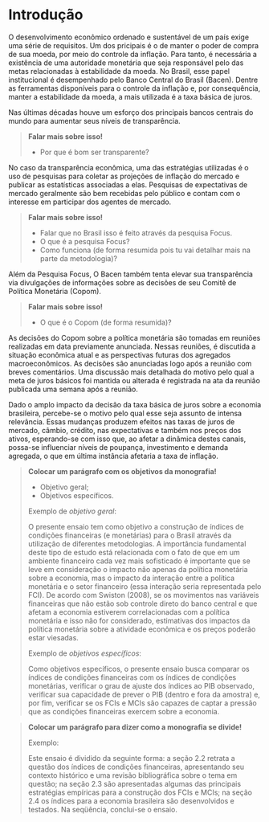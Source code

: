 # Introdução

O desenvolvimento econômico ordenado e sustentável de um país exige uma série de requisitos. Um dos pricipais é o de manter o poder de compra de sua moeda, por meio do controle da inflação. Para tanto, é necessária a existência de uma autoridade monetária que seja responsável pelo das metas relacionadas à estabilidade da moeda. No Brasil, esse papel institucional é desempenhado pelo Banco Central do Brasil (Bacen). Dentre as ferramentas disponíveis para o controle da inflação e, por consequência, manter a estabilidade da moeda, a mais utilizada é a taxa básica de juros.

Nas últimas décadas houve um esforço dos principais bancos centrais do mundo para aumentar seus níveis de transparência.

> **Falar mais sobre isso!**
>
> - Por que é bom ser transparente?

No caso da transparência econômica, uma das estratégias utilizadas é o uso de pesquisas para coletar as projeções de inflação do mercado e publicar as estatísticas associadas a elas. Pesquisas de expectativas de mercado geralmente são bem recebidas pelo público e contam com o interesse em participar dos agentes de mercado.

> **Falar mais sobre isso!**
>
> - Falar que no Brasil isso é feito através da pesquisa Focus.
> - O que é a pesquisa Focus?
> - Como funciona (de forma resumida pois tu vai detalhar mais na parte da metodologia)?

Além da Pesquisa Focus, O Bacen também tenta elevar sua transparência via divulgações de informações sobre as decisões de seu Comitê de Política Monetária (Copom).

> **Falar mais sobre isso!**
>
> - O que é o Copom (de forma resumida)?

As decisões do Copom sobre a política monetária são tomadas em reuniões realizadas em data previamente anunciada. Nessas reuniões, é discutida a situação econômica atual e as perspectivas futuras dos agregados macroeconômicos. As decisões são anunciadas logo após a reunião com breves comentários. Uma discussão mais detalhada do motivo pelo qual a meta de juros básicos foi mantida ou alterada é registrada na ata da reunião publicada uma semana após a reunião.

Dado o amplo impacto da decisão da taxa básica de juros sobre a economia brasileira, percebe-se o motivo pelo qual esse seja assunto de intensa relevância. Essas mudanças produzem efeitos nas taxas de juros de mercado, câmbio, crédito, nas expectativas e também nos preços dos ativos, esperando-se com isso que, ao afetar a dinâmica destes canais, possa-se influenciar níveis de poupança, investimento e demanda agregada, o que em última instância afetaria a taxa de inflação.

> **Colocar um parágrafo com os objetivos da monografia!**
>
> - Objetivo geral;
> - Objetivos específicos.
>
> Exemplo de *objetivo geral*:
>
> O presente ensaio tem como objetivo a construção de índices de condições financeiras (e monetárias) para o Brasil através da utilização de diferentes metodologias. A importância fundamental deste tipo de estudo está relacionada com o fato de que em um ambiente financeiro cada vez mais sofisticado é importante que se leve em consideração o impacto não apenas da política monetária sobre a economia, mas o impacto da interação entre a política monetária e o setor financeiro (essa interação seria representada pelo FCI). De acordo com Swiston (2008), se os movimentos nas variáveis financeiras que não estão sob controle direto do banco central e que afetam a economia estiverem correlacionadas com a política monetária e isso não for considerado, estimativas dos impactos da política monetária sobre a atividade econômica e os preços poderão estar viesadas.
>
> Exemplo de *objetivos específicos*:
>
> Como objetivos específicos, o presente ensaio busca comparar os índices de condições financeiras com os índices de condições monetárias, verificar o grau de ajuste dos índices ao PIB observado, verificar sua capacidade de prever o PIB (dentro e fora da amostra) e, por fim, verificar se os FCIs e MCIs são capazes de captar a pressão que as condições financeiras exercem sobre a economia.

> **Colocar um parágrafo para dizer como a monografia se divide!**
>
> Exemplo:
>
> Este ensaio é dividido da seguinte forma: a seção 2.2 retrata a questão dos índices de condições financeiras, apresentando seu contexto histórico e uma revisão bibliográfica sobre o tema em questão; na seção 2.3 são apresentadas algumas das principais estratégias empíricas para a construção dos FCIs e MCIs; na seção 2.4 os índices para a economia brasileira são desenvolvidos e testados. Na seqüência, conclui-se o ensaio.
